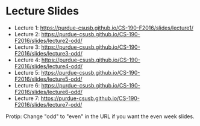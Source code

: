 Lecture Slides
==============

* Lecture 1: https://purdue-csusb.github.io/CS-190-F2016/slides/lecture1/
* Lecture 2: https://purdue-csusb.github.io/CS-190-F2016/slides/lecture2-odd/
* Lecture 3: https://purdue-csusb.github.io/CS-190-F2016/slides/lecture3-odd/
* Lecture 4: https://purdue-csusb.github.io/CS-190-F2016/slides/lecture4-odd/
* Lecture 5: https://purdue-csusb.github.io/CS-190-F2016/slides/lecture5-odd/
* Lecture 6: https://purdue-csusb.github.io/CS-190-F2016/slides/lecture6-odd/
* Lecture 7: https://purdue-csusb.github.io/CS-190-F2016/slides/lecture7-odd/

Protip: Change "odd" to "even" in the URL if you want the even week slides.
